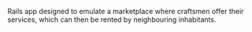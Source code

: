 Rails app designed to emulate a marketplace where craftsmen offer their services, which can then be rented by neighbouring inhabitants.
